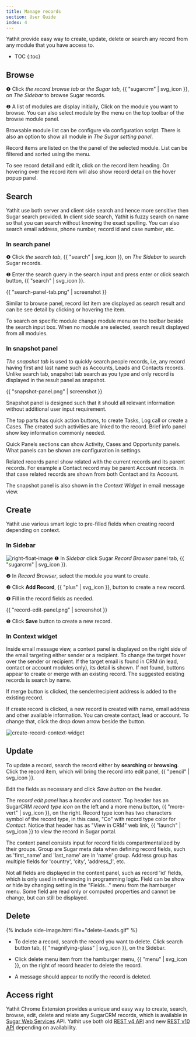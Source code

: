 ```yaml
---
title: Manage records
section: User Guide
index: 4
---
```


Yathit provide easy way to create, update, delete or search any record from any module that you have access to.

* TOC
{:toc}


## Browse

❶ Click _the record browse tab_ or _the Sugar tab_, {{ "sugarcrm" | svg_icon }}, on _The Sidebar_ to browse Sugar records. 

❷ A list of modules are display initially, Click on the module you want to browse. You can also select module by the menu on the top toolbar of the browse module panel. 

Browsable module list can be configure via configuration script. There is also an option to show all module in _The Sugar setting panel_.

Record items are listed on the the panel of the selected module. List can be filtered and sorted using the menu.

To see record detail and edit it, click on the record item heading. On hovering over the record item will also show record detail on the hover popup panel.


## Search 

Yathit use both server and client side search and hence more sensitive then Sugar search provided. In client side search, Yathit is fuzzy search on name so that you can search without knowing the exact spelling. You can also search email address, phone number, record id and case number, etc. 

### In search panel

❶ Click _the search tab_, {{ "search" | svg_icon }}, on _The Sidebar_ to search Sugar records. 

❷ Enter the search query in the search input and press enter or click search button, {{ "search" | svg_icon }}.

{{ "search-panel-tab.png" | screenshot }}

Similar to browse panel, record list item are displayed as search result and can be see detail by clicking or hovering the item.

To search on specific module change module menu on the toolbar beside the search input box. When no module are selected, search result displayed from all modules. 


### In snapshot panel

_The snapshot tab_ is used to quickly search people records, i.e, any record having first and last name such as Accounts, Leads and Contacts records. Unlike search tab, snapshot tab search as you type and only record is displayed in the result panel as snapshot. 

{{ "snapshot-panel.png" | screenshot }}

Snapshot panel is designed such that it should all relevant information without additional user input requirement. 

The top parts has quick action buttons, to create Tasks, Log call or create a Cases. The created such activities are linked to the record. Brief info panel show key information commonly needed.

Quick Panels sections can show Activity, Cases and Opportunity panels. What panels can be shown are configuration in settings.

Related records panel show related with the current records and its parent records. For example a Contact record may be parent Account records. In that case related records are shown from both Contact and its Account. 

The snapshot panel is also shown in the _Context Widget_ in email message view.


## Create 

Yathit use various smart logic to pre-filled fields when creating record depending on context.

### In Sidebar


![right-float-image](https://yathit-assets.storage.googleapis.com/screenshot/module-panel-create-record.png )
 ❶ In _Sidebar_ click Sugar _Record Browser_ panel tab, {{ "sugarcrm" | svg_icon }}.

❷ In _Record Browser_, select the module you want to create. 

❸ Click **Add Record**, {{ "plus" | svg_icon }}, button to create a new record.

<div class="clearfix"></div>

❹ Fill in the record fields as needed.

{{ "record-edit-panel.png" | screenshot }}

❺ Click **Save** button to create a new record.


### In Context widget

Inside email message view, a context panel is displayed on the right side of the email targeting either sender or a recipient. To change the target hover over the sender or recipient. If the target email is found in CRM (in lead, contact or account modules only), its detail is shown. If not found, buttons appear to create or merge with an existing record. The suggested existing records is search by name. 

If merge button is clicked, the sender/recipient address is added to the existing record. 

If create record is clicked, a new record is created with name, email address and other available information. You can create contact, lead or account. To change that, click the drop down arrow beside the button.


![create-record-context-widget](https://yathit-assets.storage.googleapis.com/screenshot/create-record-context-widget.png)


## Update

To update a record, search the record either by **searching** or **browsing**. Click the record item, which will bring the record into edit panel, {{ "pencil" | svg_icon }}.

Edit the fields as necessary and click _Save button_ on the header. 

The _record edit panel_ has a _header_ and _content_. Top header has an SugarCRM _record type icon_ on the left and a more menu button, {{ "more-vert" | svg_icon }},  on the right. Record type icon has two characters symbol of the record type, in this case, "Co" with record type color for _Contact_. Notice that header has as "View in CRM" web link, {{ "launch" | svg_icon }} to view the record in Sugar portal.

The content panel consists input for record fields compartmentalized by their groups. Group are Sugar meta data when defining record fields, such as 'first_name' and 'last_name' are in 'name' group. Address group has multiple fields for 'country', 'city', 'address_1', etc. 

Not all fields are displayed in the content panel, such as record 'id' fields, which is only used in referencing in programming logic. Field can be show or hide by changing setting in the "Fields..." menu from the hamburger menu. Some field are read only or computed properties and cannot be change, but can still be displayed.


## Delete 

{% include side-image.html file="delete-Leads.gif" %}

* To delete a record, search the record you want to delete. Click search button tab, {{ "magnifying-glass" | svg_icon }}, on the Sidebar. 



* Click delete menu item from the hamburger menu, {{ "menu" | svg_icon }}, on the right of record header to delete the record.

* A message should appear to notify the record is deleted.

## Access right

Yathit Chrome Extension provides a unique and easy way to create, search, browse, edit, delete and relate any SugarCRM records, which is available in [Sugar Web Services](http://support.sugarcrm.com/Documentation/Sugar_Developer/Sugar_Developer_Guide_6.5/Application_Framework/Web_Services/) API. Yathit use both old [REST v4 API](http://support.sugarcrm.com/Documentation/Sugar_Developer/Sugar_Developer_Guide_6.5/Application_Framework/Web_Services/REST/) and new [REST v10 API](http://support.sugarcrm.com/Documentation/Sugar_Developer/Sugar_Developer_Guide_7.8/Integration/Web_Services/v10/) depending on availability. 

